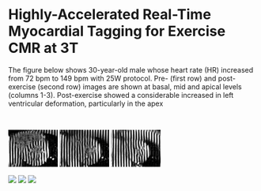 # Highly-Accelerated Real-Time Myocardial Tagging for Exercise CMR at 3T

The figure below shows 30-year-old male whose heart rate (HR) increased from 72 bpm to 149 bpm with 25W protocol. Pre- (first row) and post-exercise (second row) images are shown at basal, mid and apical levels (columns 1-3). Post-exercise showed a considerable increased in left ventricular deformation, particularly in the apex

<br />

<p float="left">
  <img src='videos/Healthy_PRE-EX_SHAX_RT_TAG_Single_Beat_CS6GAN2_ECG_trigger_-_Reconed-64001-slice1.gif' width=100>
  <img src='videos/Healthy_PRE-EX_SHAX_RT_TAG_Single_Beat_CS6GAN2_ECG_trigger_-_Reconed-64001-slice2.gif' width=100>
  <img src='videos/Healthy_PRE-EX_SHAX_RT_TAG_Single_Beat_CS6GAN2_ECG_trigger_-_Reconed-64001-slice3.gif' width=100>
</p>

<p float="left">
  <img src='Healthy-POST-EX_SHAX_RT_TAG_Single_Beat_CS6GAN2_ECG_trigger_-_Reconed-101001-slice1.gif' width=100>
  <img src='Healthy-POST-EX_SHAX_RT_TAG_Single_Beat_CS6GAN2_ECG_trigger_-_Reconed-101001-slice2.gif' width=100>
  <img src='Healthy-POST-EX_SHAX_RT_TAG_Single_Beat_CS6GAN2_ECG_trigger_-_Reconed-101001-slice3.gif' width=100>
</p>

<br>



